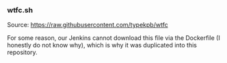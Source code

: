 ### wtfc.sh

Source: https://raw.githubusercontent.com/typekpb/wtfc

For some reason, our Jenkins cannot download this file via the Dockerfile (I honestly do not know why), which is why it was duplicated into this repository.
